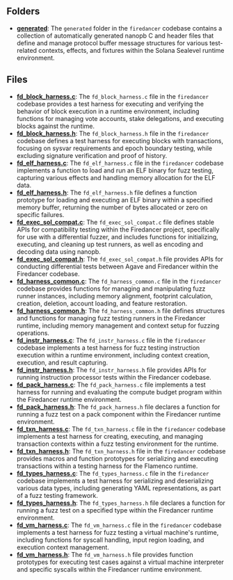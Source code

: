 ## Folders
- **[generated](harness/generated.driver.md)**: The `generated` folder in the `firedancer` codebase contains a collection of automatically generated nanopb C and header files that define and manage protocol buffer message structures for various test-related contexts, effects, and fixtures within the Solana Sealevel runtime environment.

## Files
- **[fd_block_harness.c](harness/fd_block_harness.c.driver.md)**: The `fd_block_harness.c` file in the `firedancer` codebase provides a test harness for executing and verifying the behavior of block execution in a runtime environment, including functions for managing vote accounts, stake delegations, and executing blocks against the runtime.
- **[fd_block_harness.h](harness/fd_block_harness.h.driver.md)**: The `fd_block_harness.h` file in the `firedancer` codebase defines a test harness for executing blocks with transactions, focusing on sysvar requirements and epoch boundary testing, while excluding signature verification and proof of history.
- **[fd_elf_harness.c](harness/fd_elf_harness.c.driver.md)**: The `fd_elf_harness.c` file in the `firedancer` codebase implements a function to load and run an ELF binary for fuzz testing, capturing various effects and handling memory allocation for the ELF data.
- **[fd_elf_harness.h](harness/fd_elf_harness.h.driver.md)**: The `fd_elf_harness.h` file defines a function prototype for loading and executing an ELF binary within a specified memory buffer, returning the number of bytes allocated or zero on specific failures.
- **[fd_exec_sol_compat.c](harness/fd_exec_sol_compat.c.driver.md)**: The `fd_exec_sol_compat.c` file defines stable APIs for compatibility testing within the Firedancer project, specifically for use with a differential fuzzer, and includes functions for initializing, executing, and cleaning up test runners, as well as encoding and decoding data using nanopb.
- **[fd_exec_sol_compat.h](harness/fd_exec_sol_compat.h.driver.md)**: The `fd_exec_sol_compat.h` file provides APIs for conducting differential tests between Agave and Firedancer within the Firedancer codebase.
- **[fd_harness_common.c](harness/fd_harness_common.c.driver.md)**: The `fd_harness_common.c` file in the `firedancer` codebase provides functions for managing and manipulating fuzz runner instances, including memory alignment, footprint calculation, creation, deletion, account loading, and feature restoration.
- **[fd_harness_common.h](harness/fd_harness_common.h.driver.md)**: The `fd_harness_common.h` file defines structures and functions for managing fuzz testing runners in the Firedancer runtime, including memory management and context setup for fuzzing operations.
- **[fd_instr_harness.c](harness/fd_instr_harness.c.driver.md)**: The `fd_instr_harness.c` file in the `firedancer` codebase implements a test harness for fuzz testing instruction execution within a runtime environment, including context creation, execution, and result capturing.
- **[fd_instr_harness.h](harness/fd_instr_harness.h.driver.md)**: The `fd_instr_harness.h` file provides APIs for running instruction processor tests within the Firedancer codebase.
- **[fd_pack_harness.c](harness/fd_pack_harness.c.driver.md)**: The `fd_pack_harness.c` file implements a test harness for running and evaluating the compute budget program within the Firedancer runtime environment.
- **[fd_pack_harness.h](harness/fd_pack_harness.h.driver.md)**: The `fd_pack_harness.h` file declares a function for running a fuzz test on a pack component within the Firedancer runtime environment.
- **[fd_txn_harness.c](harness/fd_txn_harness.c.driver.md)**: The `fd_txn_harness.c` file in the `firedancer` codebase implements a test harness for creating, executing, and managing transaction contexts within a fuzz testing environment for the runtime.
- **[fd_txn_harness.h](harness/fd_txn_harness.h.driver.md)**: The `fd_txn_harness.h` file in the `firedancer` codebase provides macros and function prototypes for serializing and executing transactions within a testing harness for the Flamenco runtime.
- **[fd_types_harness.c](harness/fd_types_harness.c.driver.md)**: The `fd_types_harness.c` file in the `firedancer` codebase implements a test harness for serializing and deserializing various data types, including generating YAML representations, as part of a fuzz testing framework.
- **[fd_types_harness.h](harness/fd_types_harness.h.driver.md)**: The `fd_types_harness.h` file declares a function for running a fuzz test on a specified type within the Firedancer runtime environment.
- **[fd_vm_harness.c](harness/fd_vm_harness.c.driver.md)**: The `fd_vm_harness.c` file in the `firedancer` codebase implements a test harness for fuzz testing a virtual machine's runtime, including functions for syscall handling, input region loading, and execution context management.
- **[fd_vm_harness.h](harness/fd_vm_harness.h.driver.md)**: The `fd_vm_harness.h` file provides function prototypes for executing test cases against a virtual machine interpreter and specific syscalls within the Firedancer runtime environment.

